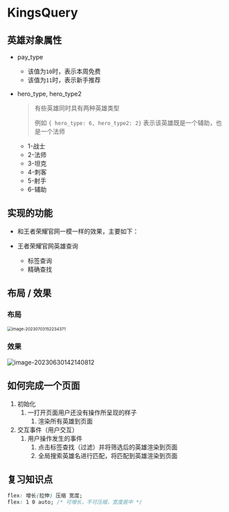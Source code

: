 # KingsQuery

## 英雄对象属性

- pay_type

  - 该值为`10`时，表示本周免费
  - 该值为`11`时，表示新手推荐

- hero_type, hero_type2

  > 有些英雄同时具有两种英雄类型
  >
  > 例如 `{ hero_type: 6, hero_type2: 2}` 表示该英雄既是一个辅助，也是一个法师

  - 1-战士
  - 2-法师
  - 3-坦克
  - 4-刺客
  - 5-射手
  - 6-辅助



## 实现的功能

- 和王者荣耀官网一模一样的效果，主要如下：

- 王者荣耀官网英雄查询
  - 标签查询
  - 精确查找



## 布局 / 效果

### 布局

<img src="https://gitee.com/luying61/note-pic/raw/master/picture/image-20230703152234371.png" alt="image-20230703152234371" style="zoom:67%;" />

### 效果

![image-20230630142140812](https://gitee.com/luying61/note-pic/raw/master/picture/image-20230630142140812.png)



## 如何完成一个页面

1. 初始化
   1. 一打开页面用户还没有操作所呈现的样子
      1. 渲染所有英雄到页面
2. 交互事件（用户交互）
   1. 用户操作发生的事件
      1. 点击标签查找（过滤）并将筛选后的英雄渲染到页面
      2. 全局搜索英雄名进行匹配，将匹配到英雄渲染到页面



## 复习知识点

```css
flex: 增长(拉伸) 压缩 宽度;
flex: 1 0 auto; /* 可增长，不可压缩，宽度居中 */
```

